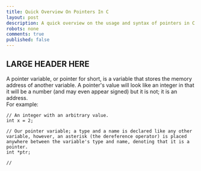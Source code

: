 ```yaml
---
title: Quick Overview On Pointers In C
layout: post
description: A quick overview on the usage and syntax of pointers in C to start working with them immediately.
robots: none
comments: true
published: false
---
```


## LARGE HEADER HERE

A pointer variable, or pointer for short, is a variable that stores the memory address of another variable. A pointer's value will look like an integer in that it will be a number (and may even appear signed) but it is not; it is an address.  
For example:
```
// An integer with an arbitrary value.
int x = 2;

// Our pointer variable; a type and a name is declared like any other variable, however, an asterisk (the dereference operator) is placed anywhere between the variable's type and name, denoting that it is a pointer.
int *ptr;

// 
 
```
